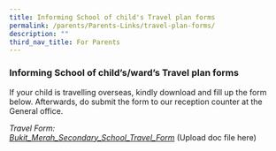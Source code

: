 ```yaml
---
title: Informing School of child's Travel plan forms
permalink: /parents/Parents-Links/travel-plan-forms/
description: ""
third_nav_title: For Parents
---
```


### Informing School of child’s/ward’s Travel plan forms

If your child is travelling overseas, kindly download and fill up the form below. Afterwards, do submit the form to our reception counter at the General office.

_Travel Form:  
[Bukit\_Merah\_Secondary\_School\_Travel\_Form](https://bukitmerahsec.moe.edu.sg/wp-content/uploads/2017/11/Bukit_Merah_Secondary_School_Travel_Form.doc)_ (Upload doc file here)

